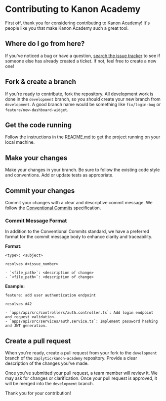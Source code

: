 # Contributing to Kanon Academy

First off, thank you for considering contributing to Kanon Academy! It's people like you that make Kanon Academy such a great tool.

## Where do I go from here?

If you've noticed a bug or have a question, [search the issue tracker](https://github.com/zaplytic/kanon-academy/issues) to see if someone else has already created a ticket. If not, feel free to create a new one!

## Fork & create a branch

If you're ready to contribute, fork the repository. All development work is done in the `development` branch, so you should create your new branch from `development`. A good branch name would be something like `fix/login-bug` or `feature/new-dashboard-widget`.

## Get the code running

Follow the instructions in the [README.md](README.md) to get the project running on your local machine.

## Make your changes

Make your changes in your branch. Be sure to follow the existing code style and conventions. Add or update tests as appropriate.

## Commit your changes

Commit your changes with a clear and descriptive commit message. We follow the [Conventional Commits](https://www.conventionalcommits.org/en/v1.0.0/) specification.

### Commit Message Format

In addition to the Conventional Commits standard, we have a preferred format for the commit message body to enhance clarity and traceability.

**Format:**

```
<type>: <subject>

resolves #<issue_number>

- `<file_path>`: <description of change>
- `<file_path>`: <description of change>
```

**Example:**

```
feature: add user authentication endpoint

resolves #42

- `apps/api/src/controllers/auth.controller.ts`: Add login endpoint and request validation.
- `apps/api/src/services/auth.service.ts`: Implement password hashing and JWT generation.
```

## Create a pull request

When you're ready, create a pull request from your fork to the `development` branch of the `zaplytic/kanon-academy` repository. Provide a clear description of the changes you've made.

Once you've submitted your pull request, a team member will review it. We may ask for changes or clarification. Once your pull request is approved, it will be merged into the `development` branch.

Thank you for your contribution!
